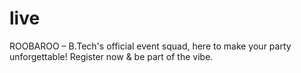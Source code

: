 # live
ROOBAROO – B.Tech's official event squad, here to make your party unforgettable! Register now &amp; be part of the vibe.
